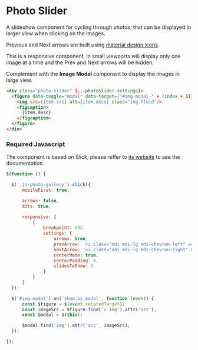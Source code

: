 # Photo Slider

<p class="lead">A slideshow component for cycling through photos, that can be displayed in larger view when clicking on the images.</p>

Previous and Next arrows are built using [material design icons](https://materialdesignicons.com/).

This is a responsive component, in small viewports will display only one image at a time and the Prev and Next arrows will be hidden.

Complement with the **Image Modal** component to display the images in large view.

<!-- STORY -->

```html
<div class="photo-slider" {...photoSlider.settings}>
  <figure data-toggle="modal" data-target={'#img-modal-' + (index + 1)}>
    <img src={item.src} alt={item.desc} class="img-fluid"/>
    <figcaption>
      {item.desc}
    </figcaption>
  </figure>
</div>
```

### Required Javascript

The component is based on Slick, please reffer to [its website](http://kenwheeler.github.io/slick/) to see the documentation.

```js
$(function () {

  $('.js-photo-gallery').slick({
      mobileFirst: true,

      arrows: false,
      dots: true,

      responsive: [
          {
              breakpoint: 992,
              settings: {
                  arrows: true,
                  prevArrow: '<i class="mdi mdi-lg mdi-chevron-left" aria-hidden="true"/>',
                  nextArrow: '<i class="mdi mdi-lg mdi-chevron-right" aria-hidden="true"/>',
                  centerMode: true,
                  centerPadding: 0,
                  slidesToShow: 3
              }
          }
      ]
  });

  $('#img-modal').on('show.bs.modal', function (event) {
      const $figure = $(event.relatedTarget);
      const imageSrc = $figure.find('> img').attr('src');
      const $modal = $(this);

      $modal.find('img').attr('src', imageSrc);
  });

});
```
